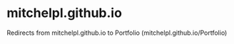 # mitchelpl.github.io
Redirects from mitchelpl.github.io to Portfolio (mitchelpl.github.io/Portfolio)
